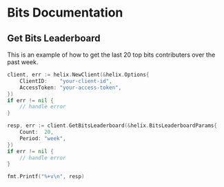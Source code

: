 # Bits Documentation

## Get Bits Leaderboard

This is an example of how to get the last 20 top bits contributers over the past week.

```go
client, err := helix.NewClient(&helix.Options{
    ClientID:    "your-client-id",
    AccessToken: "your-access-token",
})
if err != nil {
    // handle error
}

resp, err := client.GetBitsLeaderboard(&helix.BitsLeaderboardParams{
    Count:  20,
    Period: "week",
})
if err != nil {
    // handle error
}

fmt.Printf("%+v\n", resp)
```
